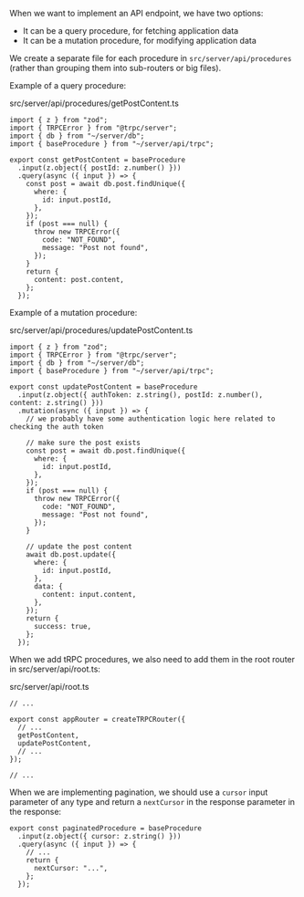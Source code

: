 When we want to implement an API endpoint, we have two options:

- It can be a query procedure, for fetching application data
- It can be a mutation procedure, for modifying application data

We create a separate file for each procedure in `src/server/api/procedures` (rather than grouping them into sub-routers or big files).

Example of a query procedure:

src/server/api/procedures/getPostContent.ts

```
import { z } from "zod";
import { TRPCError } from "@trpc/server";
import { db } from "~/server/db";
import { baseProcedure } from "~/server/api/trpc";

export const getPostContent = baseProcedure
  .input(z.object({ postId: z.number() }))
  .query(async ({ input }) => {
    const post = await db.post.findUnique({
      where: {
        id: input.postId,
      },
    });
    if (post === null) {
      throw new TRPCError({
        code: "NOT_FOUND",
        message: "Post not found",
      });
    }
    return {
      content: post.content,
    };
  });
```

Example of a mutation procedure:

src/server/api/procedures/updatePostContent.ts

```
import { z } from "zod";
import { TRPCError } from "@trpc/server";
import { db } from "~/server/db";
import { baseProcedure } from "~/server/api/trpc";

export const updatePostContent = baseProcedure
  .input(z.object({ authToken: z.string(), postId: z.number(), content: z.string() }))
  .mutation(async ({ input }) => {
    // we probably have some authentication logic here related to checking the auth token

    // make sure the post exists
    const post = await db.post.findUnique({
      where: {
        id: input.postId,
      },
    });
    if (post === null) {
      throw new TRPCError({
        code: "NOT_FOUND",
        message: "Post not found",
      });
    }

    // update the post content
    await db.post.update({
      where: {
        id: input.postId,
      },
      data: {
        content: input.content,
      },
    });
    return {
      success: true,
    };
  });
```

When we add tRPC procedures, we also need to add them in the root router in src/server/api/root.ts:

src/server/api/root.ts

```
// ...

export const appRouter = createTRPCRouter({
  // ...
  getPostContent,
  updatePostContent,
  // ...
});

// ...
```

When we are implementing pagination, we should use a `cursor` input parameter of any type and return a `nextCursor` in the response parameter in the response:

```
export const paginatedProcedure = baseProcedure
  .input(z.object({ cursor: z.string() }))
  .query(async ({ input }) => {
    // ...
    return {
      nextCursor: "...",
    };
  });
```
